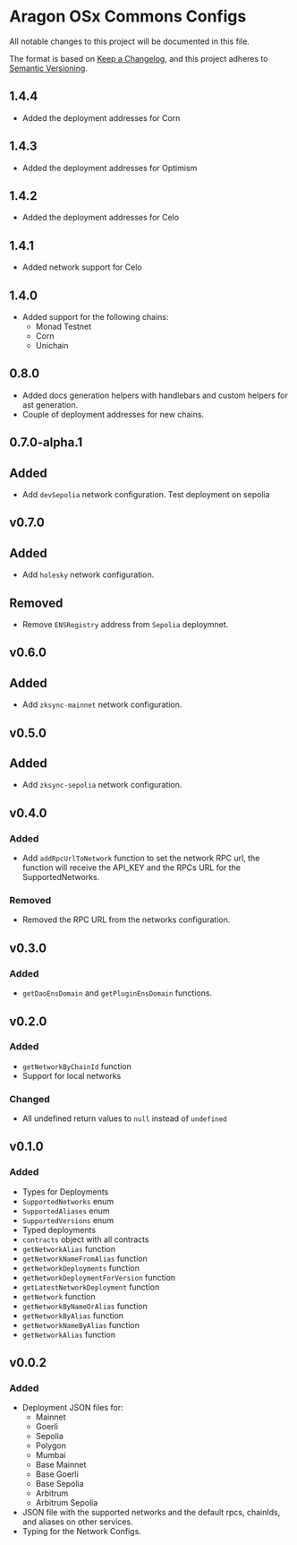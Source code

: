 # Aragon OSx Commons Configs

All notable changes to this project will be documented in this file.

The format is based on [Keep a Changelog](https://keepachangelog.com/en/1.0.0/),
and this project adheres to [Semantic Versioning](https://semver.org/spec/v2.0.0.html).

## 1.4.4

- Added the deployment addresses for Corn

## 1.4.3

- Added the deployment addresses for Optimism

## 1.4.2

- Added the deployment addresses for Celo

## 1.4.1

- Added network support for Celo

## 1.4.0

- Added support for the following chains:
  - Monad Testnet
  - Corn
  - Unichain

## 0.8.0

- Added docs generation helpers with handlebars and custom helpers for ast generation.
- Couple of deployment addresses for new chains.

## 0.7.0-alpha.1

## Added

- Add `devSepolia` network configuration. Test deployment on sepolia

## v0.7.0

## Added

- Add `holesky` network configuration.

## Removed

- Remove `ENSRegistry` address from `Sepolia` deploymnet.

## v0.6.0

## Added

- Add `zksync-mainnet` network configuration.

## v0.5.0

## Added

- Add `zksync-sepolia` network configuration.

## v0.4.0

### Added

- Add `addRpcUrlToNetwork` function to set the network RPC url, the function will receive the API_KEY and the RPCs URL for the SupportedNetworks.

### Removed

- Removed the RPC URL from the networks configuration.

## v0.3.0

### Added

- `getDaoEnsDomain` and `getPluginEnsDomain` functions.

## v0.2.0

### Added

- `getNetworkByChainId` function
- Support for local networks

### Changed

- All undefined return values to `null` instead of `undefined`

## v0.1.0

### Added

- Types for Deployments
- `SupportedNetworks` enum
- `SupportedAliases` enum
- `SupportedVersions` enum
- Typed deployments
- `contracts` object with all contracts
- `getNetworkAlias` function
- `getNetworkNameFromAlias` function
- `getNetworkDeployments` function
- `getNetworkDeploymentForVersion` function
- `getLatestNetworkDeployment` function
- `getNetwork` function
- `getNetworkByNameOrAlias` function
- `getNetworkByAlias` function
- `getNetworkNameByAlias` function
- `getNetworkAlias` function

## v0.0.2

### Added

- Deployment JSON files for:
  - Mainnet
  - Goerli
  - Sepolia
  - Polygon
  - Mumbai
  - Base Mainnet
  - Base Goerli
  - Base Sepolia
  - Arbitrum
  - Arbitrum Sepolia
- JSON file with the supported networks and the default rpcs, chainIds, and aliases on other services.
- Typing for the Network Configs.
